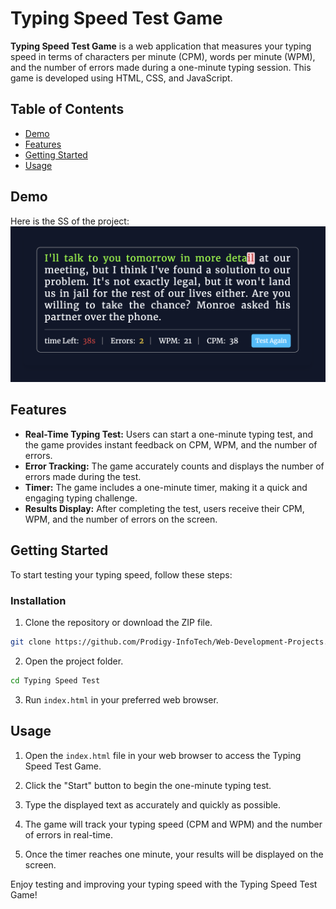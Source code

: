 # Typing Speed Test Game

**Typing Speed Test Game** is a web application that measures your typing speed in terms of characters per minute (CPM), words per minute (WPM), and the number of errors made during a one-minute typing session. This game is developed using HTML, CSS, and JavaScript.

## Table of Contents

- [Demo](#demo)
- [Features](#features)
- [Getting Started](#getting-started)
- [Usage](#usage)

## Demo
Here is the SS of the project:
![Alt text](<ss.png>)

## Features

- **Real-Time Typing Test:** Users can start a one-minute typing test, and the game provides instant feedback on CPM, WPM, and the number of errors.
- **Error Tracking:** The game accurately counts and displays the number of errors made during the test.
- **Timer:** The game includes a one-minute timer, making it a quick and engaging typing challenge.
- **Results Display:** After completing the test, users receive their CPM, WPM, and the number of errors on the screen.

## Getting Started

To start testing your typing speed, follow these steps:

### Installation

1. Clone the repository or download the ZIP file.

```bash
git clone https://github.com/Prodigy-InfoTech/Web-Development-Projects.git
```

2. Open the project folder.

```bash
cd Typing Speed Test
```

3. Run `index.html` in your preferred web browser.

## Usage

1. Open the `index.html` file in your web browser to access the Typing Speed Test Game.

2. Click the "Start" button to begin the one-minute typing test.

3. Type the displayed text as accurately and quickly as possible.

4. The game will track your typing speed (CPM and WPM) and the number of errors in real-time.

5. Once the timer reaches one minute, your results will be displayed on the screen.

Enjoy testing and improving your typing speed with the Typing Speed Test Game!